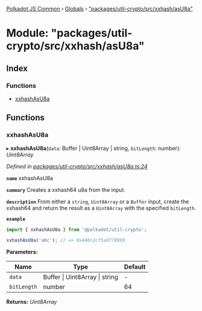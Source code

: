 [Polkadot JS Common](../README.md) › [Globals](../globals.md) › ["packages/util-crypto/src/xxhash/asU8a"](_packages_util_crypto_src_xxhash_asu8a_.md)

# Module: "packages/util-crypto/src/xxhash/asU8a"

## Index

### Functions

* [xxhashAsU8a](_packages_util_crypto_src_xxhash_asu8a_.md#xxhashasu8a)

## Functions

###  xxhashAsU8a

▸ **xxhashAsU8a**(`data`: Buffer | Uint8Array | string, `bitLength`: number): *Uint8Array*

*Defined in [packages/util-crypto/src/xxhash/asU8a.ts:24](https://github.com/polkadot-js/common/blob/08817d19/packages/util-crypto/src/xxhash/asU8a.ts#L24)*

**`name`** xxhashAsU8a

**`summary`** Creates a xxhash64 u8a from the input.

**`description`** 
From either a `string`, `Uint8Array` or a `Buffer` input, create the xxhash64 and return the result as a `Uint8Array` with the specified `bitLength`.

**`example`** 
<BR>

```javascript
import { xxhashAsU8a } from '@polkadot/util-crypto';

xxhashAsU8a('abc'); // => 0x44bc2cf5ad770999
```

**Parameters:**

Name | Type | Default |
------ | ------ | ------ |
`data` | Buffer &#124; Uint8Array &#124; string | - |
`bitLength` | number | 64 |

**Returns:** *Uint8Array*
